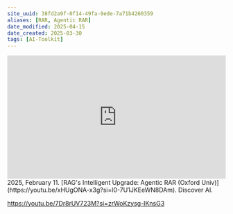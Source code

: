 ```yaml
---
site_uuid: 38fd2a9f-0f14-49fa-9ede-7a71b4260359
aliases: [RAR, Agentic RAR]
date_modified: 2025-04-15
date_created: 2025-03-30
tags: [AI-Toolkit]
---
```































































<iframe 
  style="aspect-ratio:16/9;width:100%;height:auto" 
  src="https://www.youtube.com/embed/xHUgONA-x3g?si=l0-7U1JKEeWN8DAm" 
  title="YouTube video player" 
  frameborder="0" 
  allow="accelerometer; autoplay; clipboard-write; encrypted-media; gyroscope; picture-in-picture; web-share" 
  referrerpolicy="strict-origin-when-cross-origin" 
  allowfullscreen
></iframe>
2025, February 11. [RAG's Intelligent Upgrade: Agentic RAR (Oxford Univ)](https://youtu.be/xHUgONA-x3g?si=l0-7U1JKEeWN8DAm). Discover AI.

https://youtu.be/7Dr8rUV723M?si=zrWoKzysg-IKnsG3